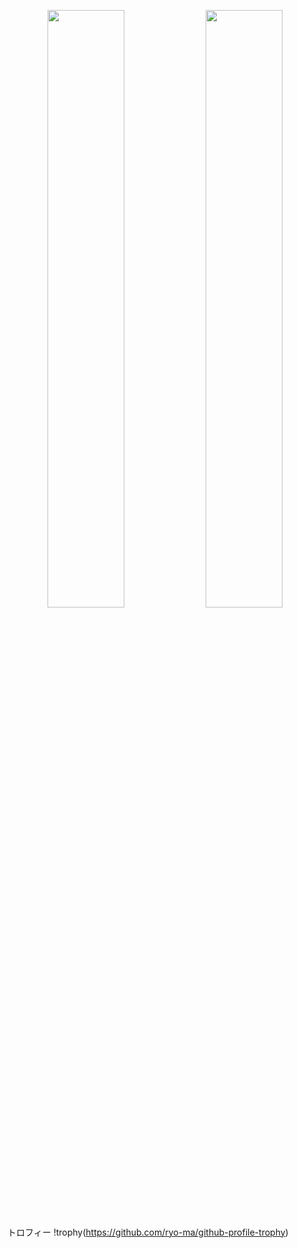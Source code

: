 <p align="center">
  <img src="https://github-readme-stats.vercel.app/api?username=aoi0120&show_icons=true&theme=calm" width="49.5%" />
  <img src="https://github-readme-stats.vercel.app/api/top-langs/?username=aoi0120&layout=compact&theme=calm" width="49.5%" />
</p>

トロフィー
!trophy(https://github.com/ryo-ma/github-profile-trophy)
